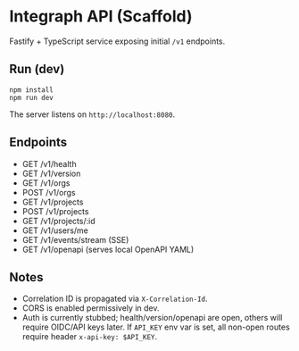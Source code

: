 # Integraph API (Scaffold)

Fastify + TypeScript service exposing initial `/v1` endpoints.

## Run (dev)

```pwsh
npm install
npm run dev
```

The server listens on `http://localhost:8080`.

## Endpoints

- GET /v1/health
- GET /v1/version
- GET /v1/orgs
- POST /v1/orgs
- GET /v1/projects
- POST /v1/projects
- GET /v1/projects/:id
- GET /v1/users/me
- GET /v1/events/stream (SSE)
- GET /v1/openapi (serves local OpenAPI YAML)

## Notes
- Correlation ID is propagated via `X-Correlation-Id`.
- CORS is enabled permissively in dev.
- Auth is currently stubbed; health/version/openapi are open, others will require OIDC/API keys later. If `API_KEY` env var is set, all non-open routes require header `x-api-key: $API_KEY`.